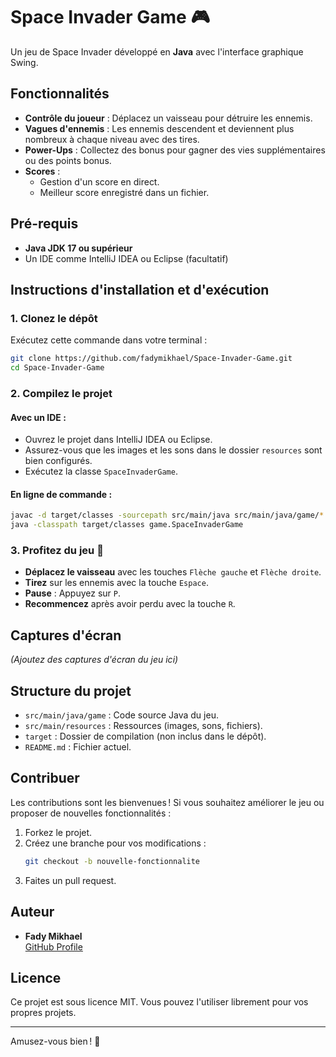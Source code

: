 
# Space Invader Game 🎮

Un jeu de Space Invader développé en **Java** avec l'interface graphique Swing.

## Fonctionnalités
- **Contrôle du joueur** : Déplacez un vaisseau pour détruire les ennemis.
- **Vagues d'ennemis** : Les ennemis descendent et deviennent plus nombreux à chaque niveau avec des tires.
- **Power-Ups** : Collectez des bonus pour gagner des vies supplémentaires ou des points bonus.
- **Scores** :
  - Gestion d'un score en direct.
  - Meilleur score enregistré dans un fichier.

## Pré-requis
- **Java JDK 17 ou supérieur**
- Un IDE comme IntelliJ IDEA ou Eclipse (facultatif)

## Instructions d'installation et d'exécution

### 1. Clonez le dépôt
Exécutez cette commande dans votre terminal :
```bash
git clone https://github.com/fadymikhael/Space-Invader-Game.git
cd Space-Invader-Game
```

### 2. Compilez le projet
#### Avec un IDE :
- Ouvrez le projet dans IntelliJ IDEA ou Eclipse.
- Assurez-vous que les images et les sons dans le dossier `resources` sont bien configurés.
- Exécutez la classe `SpaceInvaderGame`.

#### En ligne de commande :
```bash
javac -d target/classes -sourcepath src/main/java src/main/java/game/*.java
java -classpath target/classes game.SpaceInvaderGame
```

### 3. Profitez du jeu 🎉
- **Déplacez le vaisseau** avec les touches `Flèche gauche` et `Flèche droite`.
- **Tirez** sur les ennemis avec la touche `Espace`.
- **Pause** : Appuyez sur `P`.
- **Recommencez** après avoir perdu avec la touche `R`.

## Captures d'écran
*(Ajoutez des captures d'écran du jeu ici)*

## Structure du projet
- `src/main/java/game` : Code source Java du jeu.
- `src/main/resources` : Ressources (images, sons, fichiers).
- `target` : Dossier de compilation (non inclus dans le dépôt).
- `README.md` : Fichier actuel.

## Contribuer
Les contributions sont les bienvenues ! Si vous souhaitez améliorer le jeu ou proposer de nouvelles fonctionnalités :
1. Forkez le projet.
2. Créez une branche pour vos modifications :
   ```bash
   git checkout -b nouvelle-fonctionnalite
   ```
3. Faites un pull request.

## Auteur
- **Fady Mikhael**  
  [GitHub Profile](https://github.com/fadymikhael)

## Licence
Ce projet est sous licence MIT. Vous pouvez l'utiliser librement pour vos propres projets.

---

Amusez-vous bien ! 🚀
